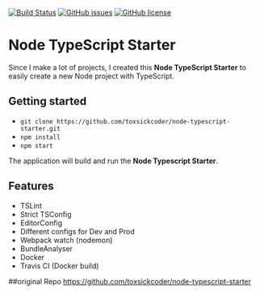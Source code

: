 [![Build Status](https://travis-ci.com/toxsickcoder/node-typescript-starter.svg?branch=master)](https://travis-ci.com/toxsickcoder/node-typescript-starter)
[![GitHub issues](https://img.shields.io/github/issues/toxsickcoder/node-typescript-starter.svg)](https://github.com/toxsickcoder/node-typescript-starter/issues)
[![GitHub license](https://img.shields.io/github/license/toxsickcoder/node-typescript-starter.svg)](https://github.com/toxsickcoder/node-typescript-starter/blob/master/LICENSE)

# Node TypeScript Starter

Since I make a lot of projects, I created this **Node TypeScript Starter** to easily create a new Node project with TypeScript.

## Getting started

- `git clone https://github.com/toxsickcoder/node-typescript-starter.git`
- `npm install`
- `npm start`

The application will build and run the **Node Typescript Starter**.

## Features

- TSLint
- Strict TSConfig
- EditorConfig
- Different configs for Dev and Prod
- Webpack watch (nodemon)
- BundleAnalyser
- Docker
- Travis CI (Docker build)

##original Repo 
  https://github.com/toxsickcoder/node-typescript-starter
